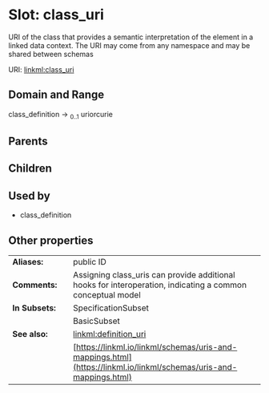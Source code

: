 
# Slot: class_uri


URI of the class that provides a semantic interpretation of the element in a linked data context. The URI may come from any namespace and may be shared between schemas

URI: [linkml:class_uri](https://w3id.org/linkml/class_uri)


## Domain and Range

class_definition &#8594;  <sub>0..1</sub> uriorcurie

## Parents


## Children


## Used by

 * class_definition

## Other properties

|  |  |  |
| --- | --- | --- |
| **Aliases:** | | public ID |
| **Comments:** | | Assigning class_uris can provide additional hooks for interoperation, indicating a common conceptual model |
| **In Subsets:** | | SpecificationSubset |
|  | | BasicSubset |
| **See also:** | | [linkml:definition_uri](linkml:definition_uri) |
|  | | [https://linkml.io/linkml/schemas/uris-and-mappings.html](https://linkml.io/linkml/schemas/uris-and-mappings.html) |

